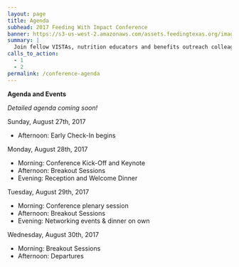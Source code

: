 ```yaml
---
layout: page
title: Agenda
subhead: 2017 Feeding With Impact Conference
banner: https://s3-us-west-2.amazonaws.com/assets.feedingtexas.org/images/banners/banner-02.jpg
summary: |
  Join fellow VISTAs, nutrition educators and benefits outreach colleagues in Austin for the third annual “Feeding With Impact” Conference. 
calls_to_action:
  - 1
  - 2
permalink: /conference-agenda
---
```

**Agenda and Events**

*Detailed agenda coming soon!*

Sunday, August 27th, 2017    

* Afternoon: Early Check-In begins

Monday, August 28th, 2017      

* Morning: Conference Kick-Off and Keynote
* Afternoon: Breakout Sessions
* Evening: Reception and Welcome Dinner

Tuesday, August 29th, 2017      

* Morning: Conference plenary session
* Afternoon: Breakout Sessions
* Evening: Networking events & dinner on own

Wednesday, August 30th, 2017       

* Morning: Breakout Sessions
* Afternoon: Departures
